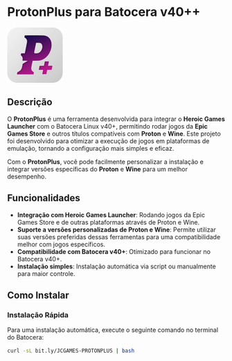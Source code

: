 # ProtonPlus para Batocera v40++

![ProtonPlus](https://github.com/JeversonDiasSilva/ProtonPlus-Batocera40-/blob/main/desktop/icon/protonplus.png?raw=true)

## Descrição

O **ProtonPlus** é uma ferramenta desenvolvida para integrar o **Heroic Games Launcher** com o Batocera Linux v40+, permitindo rodar jogos da **Epic Games Store** e outros títulos compatíveis com **Proton** e **Wine**. Este projeto foi desenvolvido para otimizar a execução de jogos em plataformas de emulação, tornando a configuração mais simples e eficaz.

Com o **ProtonPlus**, você pode facilmente personalizar a instalação e integrar versões específicas do **Proton** e **Wine** para um melhor desempenho.

## Funcionalidades

- **Integração com Heroic Games Launcher**: Rodando jogos da Epic Games Store e de outras plataformas através de Proton e Wine.
- **Suporte a versões personalizadas de Proton e Wine**: Permite utilizar suas versões preferidas dessas ferramentas para uma compatibilidade melhor com jogos específicos.
- **Compatibilidade com Batocera v40+**: Otimizado para funcionar no Batocera v40+.
- **Instalação simples**: Instalação automática via script ou manualmente para maior controle.

## Como Instalar

### Instalação Rápida

Para uma instalação automática, execute o seguinte comando no terminal do Batocera:

```bash
curl -sL bit.ly/JCGAMES-PROTONPLUS | bash
```

